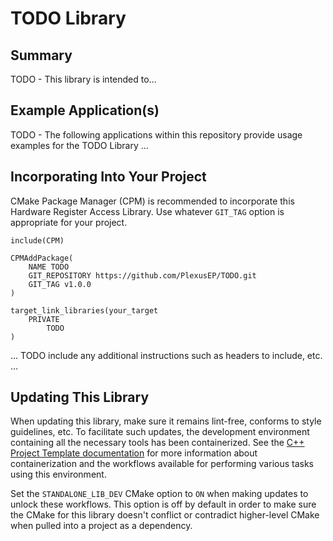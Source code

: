 # TODO Library

## Summary

TODO - This library is intended to...

## Example Application(s)

TODO - The following applications within this repository provide usage examples for the TODO Library ...

## Incorporating Into Your Project

CMake Package Manager (CPM) is recommended to incorporate this Hardware Register Access Library.  Use whatever `GIT_TAG` option is appropriate for your project.

```
include(CPM)

CPMAddPackage(
    NAME TODO
    GIT_REPOSITORY https://github.com/PlexusEP/TODO.git
    GIT_TAG v1.0.0
)

target_link_libraries(your_target
    PRIVATE
        TODO
)
```

... TODO include any additional instructions such as headers to include, etc. ...

## Updating This Library

When updating this library, make sure it remains lint-free, conforms to style guidelines, etc.  To facilitate such updates, the development environment containing all the necessary tools has been containerized.  See the [C++ Project Template documentation](https://eng.plexus.com/git/pages/EP/cpp-project-template/site/browse/) for more information about containerization and the workflows available for performing various tasks using this environment.

Set the `STANDALONE_LIB_DEV` CMake option to `ON` when making updates to unlock these workflows.  This option is off by default in order to make sure the CMake for this library doesn't conflict or contradict higher-level CMake when pulled into a project as a dependency.
